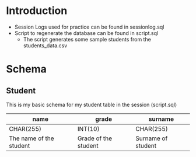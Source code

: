 # Introduction
- Session Logs used for practice can be found in sessionlog.sql
- Script to regenerate the database can be found in script.sql
  - The script generates some sample students from the students_data.csv


# Schema
## Student
This is my basic schema for my student table in the session (script.sql)

| name  | grade  |   surname |
| ------------ | ------------ | ------------ |
|  CHAR(255) | INT(10)  | CHAR(255)   |   
| The name of the student | Grade of the student | Surname of student|
